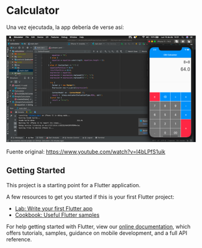 # Calculator

Una vez ejecutada, la app debería de verse así:

![](https://github.com/conbdevaca/Calculator/blob/master/screenshot.png)

Fuente original: https://www.youtube.com/watch?v=l4bLPfS1uik


## Getting Started

This project is a starting point for a Flutter application.

A few resources to get you started if this is your first Flutter project:

- [Lab: Write your first Flutter app](https://flutter.dev/docs/get-started/codelab)
- [Cookbook: Useful Flutter samples](https://flutter.dev/docs/cookbook)

For help getting started with Flutter, view our
[online documentation](https://flutter.dev/docs), which offers tutorials,
samples, guidance on mobile development, and a full API reference.
